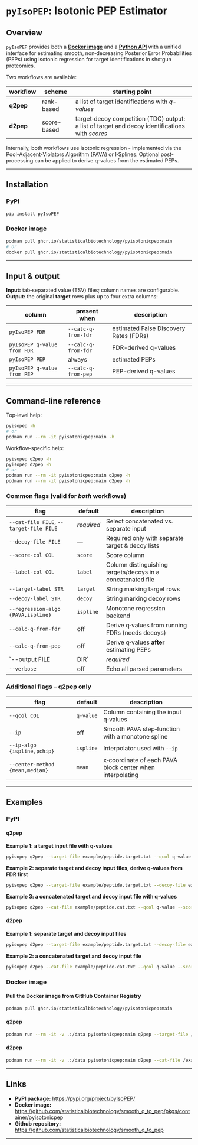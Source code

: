 # `pyIsoPEP`: Isotonic PEP Estimator

## Overview
`pyIsoPEP` provides both a [**Docker image**](https://github.com/statisticalbiotechnology/smooth_q_to_pep/pkgs/container/pyisotonicpep) and a [**Python API**](https://pypi.org/project/pyIsoPEP/) with a unified interface for estimating smooth, non‑decreasing Posterior Error Probabilities (PEPs) using isotonic regression for target identifications in shotgun proteomics.

Two workflows are available:

| workflow | scheme | starting point |
|----------|----------------|----------------|
| **q2pep** | rank-based | 	a list of target identifications with *q-values* |
| **d2pep** | score-based | target‑decoy competition (TDC) output: a list of target and decoy identifications with *scores* |

Internally, both workflows use isotonic regression - implemented via the Pool-Adjacent-Violators Algorithm (PAVA) or I‑Splines. Optional post-processing can be applied to derive q-values from the estimated PEPs.

---

## Installation

### PyPI

```bash
pip install pyIsoPEP
```

### Docker image

```bash
podman pull ghcr.io/statisticalbiotechnology/pyisotonicpep:main
# or
docker pull ghcr.io/statisticalbiotechnology/pyisotonicpep:main
```

---

## Input & output

**Input:** tab‑separated value (TSV) files; column names are configurable.  
**Output:** the original **target** rows plus up to four extra columns:

| column | present when | description |
|--------|--------------|---------|
| `pyIsoPEP FDR` | `--calc-q-from-fdr` | estimated False Discovery Rates (FDRs) |
| `pyIsoPEP q-value from FDR` | `--calc-q-from-fdr` | FDR-derived q-values |
| `pyIsoPEP PEP` | always | estimated PEPs |
| `pyIsoPEP q-value from PEP` | `--calc-q-from-pep` | PEP-derived q-values |

---

## Command-line reference

Top‑level help:

```bash
pyisopep -h
# or
podman run --rm -it pyisotonicpep:main -h
```

Workflow‑specific help:

```bash
pyisopep q2pep -h
pyisopep d2pep -h
# or
podman run --rm -it pyisotonicpep:main q2pep -h
podman run --rm -it pyisotonicpep:main d2pep -h
```

### Common flags (valid for *both* workflows)

| flag | default | description |
|------|---------|---------|
| `--cat-file FILE`, `--target-file FILE` | *required* | Select concatenated vs. separate input |
| `--decoy-file FILE` | — | Required only with separate target & decoy lists |
| `--score-col COL` | `score` | Score column |
| `--label-col COL` | `label` | Column distinguishing targets/decoys in a concatenated file |
| `--target-label STR` | `target` | String marking target rows |
| `--decoy-label STR` | `decoy` | String marking decoy rows |
| `--regression-algo {PAVA,ispline}` | `ispline` | Monotone regression backend |
| `--calc-q-from-fdr` | off | Derive q‑values from running FDRs (needs decoys) |
| `--calc-q-from-pep` | off | Derive q‑values **after** estimating PEPs |
| `--output FILE|DIR` | *required* | Write a **target‑only** list; if DIR, a default name is used |
| `--verbose` | off | Echo all parsed parameters |

### Additional flags – **q2pep only**

| flag | default | description |
|------|---------|---------|
| `--qcol COL` | `q-value` | Column containing the input q‑values |
| `--ip` | off | Smooth PAVA step‑function with a monotone spline |
| `--ip-algo {ispline,pchip}` | `ispline` | Interpolator used with `--ip` |
| `--center-method {mean,median}` | `mean` | x‑coordinate of each PAVA block center when interpolating |

---

## Examples

### PyPI

#### q2pep

**Example 1: a target input file with q‑values**
```bash
pyisopep q2pep --target-file example/peptide.target.txt --qcol q-value --calc-q-from-pep --output example/results
```
**Example 2: separate target and decoy input files, derive q‑values from FDR first**
```bash
pyisopep q2pep --target-file example/peptide.target.txt --decoy-file example/peptide.decoy.txt --score-col score --label-col type --target-label 0 --decoy-label 1 --calc-q-from-fdr --calc-q-from-pep --output results/
```

**Example 3: a concatenated target and decoy input file with q‑values**
```bash
pyisopep q2pep --cat-file example/peptide.cat.txt --qcol q-value --score-col score --label-col type --target-label 0 --decoy-label 1 --calc-q-from-pep --output results/
```

#### d2pep

**Example 1: separate target and decoy input files**
```bash
pyisopep d2pep --target-file example/peptide.target.txt --decoy-file example/peptide.decoy.txt --score-col score --label-col type --target-label 0 --decoy-label 1 --calc-q-from-fdr --calc-q-from-pep --output results/
```

**Example 2: a concatenated target and decoy input file**
```bash
pyisopep d2pep --cat-file example/peptide.cat.txt --qcol q-value --score-col score --label-col type --target-label 0 --decoy-label 1 --calc-q-from-pep --output results/
```

### Docker image

#### Pull the Docker image from GitHub Container Registry
```bash
podman pull ghcr.io/statisticalbiotechnology/pyisotonicpep:main
```
#### q2pep
```bash
podman run --rm -it -v .:/data pyisotonicpep:main q2pep --target-file /example/peptide.target.txt --decoy-file /example/peptide.decoy.txt --score-col score --label-col type --target-label 0 --decoy-label 1 --calc-q-from-fdr --calc-q-from-pep --output /data
```

#### d2pep
```bash
podman run --rm -it -v .:/data pyisotonicpep:main d2pep --cat-file /example/peptide.cat.txt --qcol q-value --score-col score --label-col type --target-label 0 --decoy-label 1 --calc-q-from-pep --output /data
```

---

## Links
* **PyPI package:** <https://pypi.org/project/pyIsoPEP/>
* **Docker image:** <https://github.com/statisticalbiotechnology/smooth_q_to_pep/pkgs/container/pyisotonicpep>
* **Github repository:** <https://github.com/statisticalbiotechnology/smooth_q_to_pep>

---